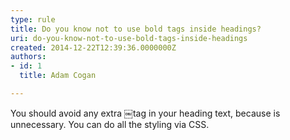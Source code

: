 ```yaml
---
type: rule
title: Do you know not to use bold tags inside headings?
uri: do-you-know-not-to-use-bold-tags-inside-headings
created: 2014-12-22T12:39:36.0000000Z
authors:
- id: 1
  title: Adam Cogan

---
```


 You should avoid any extra ￼tag in your heading text, because is unnecessary. You can ​do all the styling via CSS.<br> 
